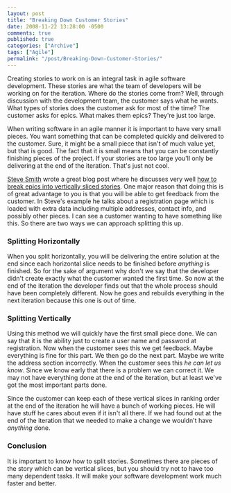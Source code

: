 ```yaml
---
layout: post
title: "Breaking Down Customer Stories"
date: 2008-11-22 13:28:00 -0500
comments: true
published: true
categories: ["Archive"]
tags: ["Agile"]
permalink: "/post/Breaking-Down-Customer-Stories/"
---
```


<p>Creating stories to work on is an integral task in agile software development. These stories are what the team of developers will be working on for the iteration. Where do the stories come from? Well, through discussion with the development team, the customer says what he wants. What types of stories does the customer ask for most of the time? The customer asks for epics. What makes them epics? They're just too large.</p>
<p>When writing software in an agile manner it is important to have very small pieces. You want something that can be completed quickly and delivered to the customer. Sure, it might be a small piece that isn't of much value yet, but that is good. The fact that it is small means that you can be constantly finishing pieces of the project. If your stories are too large you'll only be delivering at the end of the iteration. That's just not cool.</p>
<p><a href="http://stevesmithblog.com/" target="_blank">Steve Smith</a> wrote a great blog post where he discusses very well <a href="http://stevesmithblog.com/blog/stories-too-big-ndash-vertical-slices/" target="_blank">how to break epics into vertically sliced stories</a>. One major reason that doing this is of great advantage to you is that you will be able to get feedback from the customer. In Steve's example he talks about a registration page which is loaded with extra data including multiple addresses, contact info, and possibly other pieces. I can see a customer wanting to have something like this. So there are two ways we can approach splitting this up.</p>
<h3>Splitting Horizontally</h3>
<p>When you split horizontally, you will be delivering the entire solution at the end since each horizontal slice needs to be finished before <em>anything</em> is finished. So for the sake of argument why don't we say that the developer didn't create exactly what the customer wanted the first time. So now at the end of the iteration the developer finds out that the whole process should have been completely different. Now he goes and rebuilds everything in the next iteration because this one is out of time.</p>
<h3>Splitting Vertically</h3>
<p>Using this method we will quickly have the first small piece done. We can say that it is the ability just to create a user name and password at registration. Now when the customer sees this we get feedback. Maybe everything is fine for this part. We then go do the next part. Maybe we write the address section incorrectly. When the customer sees this <em>he can let us know</em>. Since we know early that there is a problem we can correct it. We may not have everything done at the end of the iteration, but at least we've got the most important parts done.</p>
<p>Since the customer can keep each of these vertical slices in ranking order at the end of the iteration he will have a bunch of working pieces. He will have stuff he cares about even if it isn't all there. If we had found out at the end of the iteration that we needed to make a change we wouldn't have <em>anything</em> done.</p>
<h3>Conclusion</h3>
<p>It is important to know how to split stories. Sometimes there are pieces of the story which can be vertical slices, but you should try not to have too many dependent tasks. It will make your software development work much faster and better.</p>
